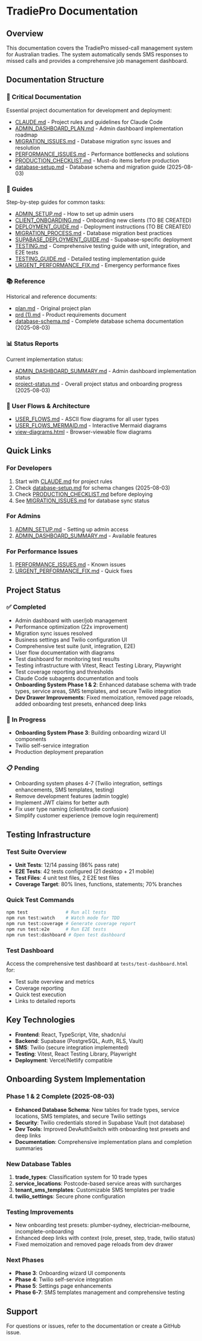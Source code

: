 # TradiePro Documentation

<!-- Updated: 2025-08-03 - Added onboarding system implementation and updated project status -->

## Overview
This documentation covers the TradiePro missed-call management system for Australian tradies. The system automatically sends SMS responses to missed calls and provides a comprehensive job management dashboard.

## Documentation Structure

### 📌 Critical Documentation
Essential project documentation for development and deployment:
- [CLAUDE.md](critical/CLAUDE.md) - Project rules and guidelines for Claude Code
- [ADMIN_DASHBOARD_PLAN.md](critical/ADMIN_DASHBOARD_PLAN.md) - Admin dashboard implementation roadmap
- [MIGRATION_ISSUES.md](critical/MIGRATION_ISSUES.md) - Database migration sync issues and resolution
- [PERFORMANCE_ISSUES.md](critical/PERFORMANCE_ISSUES.md) - Performance bottlenecks and solutions
- [PRODUCTION_CHECKLIST.md](critical/PRODUCTION_CHECKLIST.md) - Must-do items before production
- [database-setup.md](critical/database-setup.md) - Database schema and migration guide (2025-08-03)

### 📖 Guides
Step-by-step guides for common tasks:
- [ADMIN_SETUP.md](guides/ADMIN_SETUP.md) - How to set up admin users
- [CLIENT_ONBOARDING.md](guides/CLIENT_ONBOARDING.md) - Onboarding new clients (TO BE CREATED)
- [DEPLOYMENT_GUIDE.md](guides/DEPLOYMENT_GUIDE.md) - Deployment instructions (TO BE CREATED)
- [MIGRATION_PROCESS.md](guides/MIGRATION_PROCESS.md) - Database migration best practices
- [SUPABASE_DEPLOYMENT_GUIDE.md](guides/SUPABASE_DEPLOYMENT_GUIDE.md) - Supabase-specific deployment
- [TESTING.md](../TESTING.md) - Comprehensive testing guide with unit, integration, and E2E tests
- [TESTING_GUIDE.md](guides/TESTING_GUIDE.md) - Detailed testing implementation guide
- [URGENT_PERFORMANCE_FIX.md](guides/URGENT_PERFORMANCE_FIX.md) - Emergency performance fixes

### 📚 Reference
Historical and reference documents:
- [plan.md](reference/plan.md) - Original project plan
- [prd (1).md](reference/prd%20(1).md) - Product requirements document
- [database-schema.md](reference/database-schema.md) - Complete database schema documentation (2025-08-03)

### 📊 Status Reports
Current implementation status:
- [ADMIN_DASHBOARD_SUMMARY.md](status/ADMIN_DASHBOARD_SUMMARY.md) - Admin dashboard implementation status
- [project-status.md](status/project-status.md) - Overall project status and onboarding progress (2025-08-03)

### 🔄 User Flows & Architecture
- [USER_FLOWS.md](USER_FLOWS.md) - ASCII flow diagrams for all user types
- [USER_FLOWS_MERMAID.md](USER_FLOWS_MERMAID.md) - Interactive Mermaid diagrams
- [view-diagrams.html](view-diagrams.html) - Browser-viewable flow diagrams

## Quick Links

### For Developers
1. Start with [CLAUDE.md](critical/CLAUDE.md) for project rules
2. Check [database-setup.md](critical/database-setup.md) for schema changes (2025-08-03)
3. Check [PRODUCTION_CHECKLIST.md](critical/PRODUCTION_CHECKLIST.md) before deploying
4. See [MIGRATION_ISSUES.md](critical/MIGRATION_ISSUES.md) for database sync status

### For Admins
1. [ADMIN_SETUP.md](guides/ADMIN_SETUP.md) - Setting up admin access
2. [ADMIN_DASHBOARD_SUMMARY.md](status/ADMIN_DASHBOARD_SUMMARY.md) - Available features

### For Performance Issues
1. [PERFORMANCE_ISSUES.md](critical/PERFORMANCE_ISSUES.md) - Known issues
2. [URGENT_PERFORMANCE_FIX.md](guides/URGENT_PERFORMANCE_FIX.md) - Quick fixes

## Project Status

### ✅ Completed
- Admin dashboard with user/job management
- Performance optimization (22x improvement)
- Migration sync issues resolved
- Business settings and Twilio configuration UI
- Comprehensive test suite (unit, integration, E2E)
- User flow documentation with diagrams
- Test dashboard for monitoring test results
- Testing infrastructure with Vitest, React Testing Library, Playwright
- Test coverage reporting and thresholds
- Claude Code subagents documentation and tools
- **Onboarding System Phase 1 & 2**: Enhanced database schema with trade types, service areas, SMS templates, and secure Twilio integration
- **Dev Drawer Improvements**: Fixed memoization, removed page reloads, added onboarding test presets, enhanced deep links

### 🚧 In Progress
- **Onboarding System Phase 3**: Building onboarding wizard UI components
- Twilio self-service integration
- Production deployment preparation

### 📋 Pending
- Onboarding system phases 4-7 (Twilio integration, settings enhancements, SMS templates, testing)
- Remove development features (admin toggle)
- Implement JWT claims for better auth
- Fix user type naming (client/tradie confusion)
- Simplify customer experience (remove login requirement)

## Testing Infrastructure

### Test Suite Overview
- **Unit Tests**: 12/14 passing (86% pass rate)
- **E2E Tests**: 42 tests configured (21 desktop + 21 mobile)
- **Test Files**: 4 unit test files, 2 E2E test files  
- **Coverage Target**: 80% lines, functions, statements; 70% branches

### Quick Test Commands
```bash
npm test              # Run all tests
npm run test:watch    # Watch mode for TDD
npm run test:coverage # Generate coverage report
npm run test:e2e      # Run E2E tests
npm run test:dashboard # Open test dashboard
```

### Test Dashboard
Access the comprehensive test dashboard at `tests/test-dashboard.html` for:
- Test suite overview and metrics
- Coverage reporting
- Quick test execution
- Links to detailed reports

## Key Technologies
- **Frontend**: React, TypeScript, Vite, shadcn/ui
- **Backend**: Supabase (PostgreSQL, Auth, RLS, Vault)
- **SMS**: Twilio (secure integration implemented)
- **Testing**: Vitest, React Testing Library, Playwright
- **Deployment**: Vercel/Netlify compatible

## Onboarding System Implementation

### Phase 1 & 2 Complete (2025-08-03)
- **Enhanced Database Schema**: New tables for trade types, service locations, SMS templates, and secure Twilio settings
- **Security**: Twilio credentials stored in Supabase Vault (not database)
- **Dev Tools**: Improved DevAuthSwitch with onboarding test presets and deep links
- **Documentation**: Comprehensive implementation plans and completion summaries

### New Database Tables
1. **trade_types**: Classification system for 10 trade types
2. **service_locations**: Postcode-based service areas with surcharges
3. **tenant_sms_templates**: Customizable SMS templates per tradie
4. **twilio_settings**: Secure phone configuration

### Testing Improvements
- New onboarding test presets: plumber-sydney, electrician-melbourne, incomplete-onboarding
- Enhanced deep links with context (role, preset, step, trade, twilio status)
- Fixed memoization and removed page reloads from dev drawer

### Next Phases
- **Phase 3**: Onboarding wizard UI components
- **Phase 4**: Twilio self-service integration
- **Phase 5**: Settings page enhancements
- **Phase 6-7**: SMS templates management and comprehensive testing

## Support
For questions or issues, refer to the documentation or create a GitHub issue.